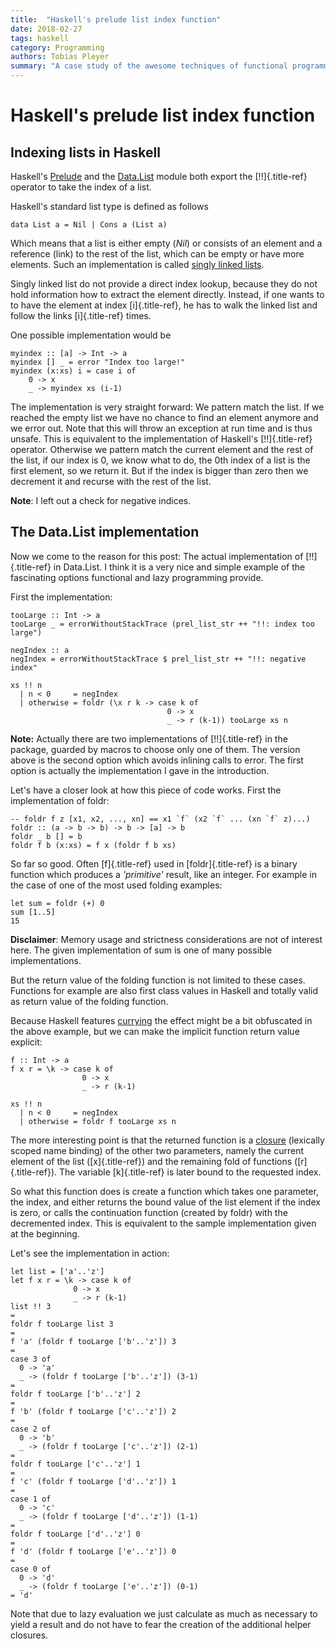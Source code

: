 ```yaml
---
title:  "Haskell's prelude list index function"
date: 2018-02-27
tags: haskell
category: Programming
authors: Tobias Pleyer
summary: "A case study of the awesome techniques of functional programming"
---
```


Haskell's prelude list index function
=====================================

Indexing lists in Haskell
-------------------------

Haskell's [Prelude](hackage.haskell.org/package/base/docs/Prelude.html)
and the
[Data.List](hackage.haskell.org/package/base/docs/Data-List.html) module
both export the [!!]{.title-ref} operator to take the index of a list.

Haskell's standard list type is defined as follows

``` {.sourceCode .haskell}
data List a = Nil | Cons a (List a)
```

Which means that a list is either empty (*Nil*) or consists of an
element and a reference (link) to the rest of the list, which can be
empty or have more elements. Such an implementation is called [singly
linked
lists](https://en.wikipedia.org/wiki/Linked_list#Singly_linked_list).

Singly linked list do not provide a direct index lookup, because they do
not hold information how to extract the element directly. Instead, if
one wants to to have the element at index [i]{.title-ref}, he has to
walk the linked list and follow the links [i]{.title-ref} times.

One possible implementation would be

``` {.sourceCode .haskell}
myindex :: [a] -> Int -> a
myindex [] _ = error "Index too large!"
myindex (x:xs) i = case i of
    0 -> x
    _ -> myindex xs (i-1)
```

The implementation is very straight forward: We pattern match the list.
If we reached the empty list we have no chance to find an element
anymore and we error out. Note that this will throw an exception at run
time and is thus unsafe. This is equivalent to the implementation of
Haskell's [!!]{.title-ref} operator. Otherwise we pattern match the
current element and the rest of the list, if our index is 0, we know
what to do, the 0th index of a list is the first element, so we return
it. But if the index is bigger than zero then we decrement it and
recurse with the rest of the list.

**Note**: I left out a check for negative indices.

The Data.List implementation
----------------------------

Now we come to the reason for this post: The actual implementation of
[!!]{.title-ref} in Data.List. I think it is a very nice and simple
example of the fascinating options functional and lazy programming
provide.

First the implementation:

``` {.sourceCode .haskell}
tooLarge :: Int -> a
tooLarge _ = errorWithoutStackTrace (prel_list_str ++ "!!: index too large")

negIndex :: a
negIndex = errorWithoutStackTrace $ prel_list_str ++ "!!: negative index"

xs !! n
  | n < 0     = negIndex
  | otherwise = foldr (\x r k -> case k of
                                   0 -> x
                                   _ -> r (k-1)) tooLarge xs n
```

**Note:** Actually there are two implementations of [!!]{.title-ref} in
the package, guarded by macros to choose only one of them. The version
above is the second option which avoids inlining calls to error. The
first option is actually the implementation I gave in the introduction.

Let's have a closer look at how this piece of code works. First the
implementation of foldr:

``` {.sourceCode .haskell}
-- foldr f z [x1, x2, ..., xn] == x1 `f` (x2 `f` ... (xn `f` z)...)
foldr :: (a -> b -> b) -> b -> [a] -> b
foldr _ b [] = b
foldr f b (x:xs) = f x (foldr f b xs)
```

So far so good. Often [f]{.title-ref} used in [foldr]{.title-ref} is a
binary function which produces a *'primitive'* result, like an integer.
For example in the case of one of the most used folding examples:

``` {.sourceCode .haskell}
let sum = foldr (+) 0
sum [1..5]
15
```

**Disclaimer**: Memory usage and strictness considerations are not of
interest here. The given implementation of sum is one of many possible
implementations.

But the return value of the folding function is not limited to these
cases. Functions for example are also first class values in Haskell and
totally valid as return value of the folding function.

Because Haskell features
[currying](https://en.wikipedia.org/wiki/Currying) the effect might be a
bit obfuscated in the above example, but we can make the implicit
function return value explicit:

``` {.sourceCode .haskell}
f :: Int -> a
f x r = \k -> case k of
                0 -> x
                _ -> r (k-1)

xs !! n
  | n < 0     = negIndex
  | otherwise = foldr f tooLarge xs n
```

The more interesting point is that the returned function is a
[closure](https://en.wikipedia.org/wiki/Closure_(computer_programming))
(lexically scoped name binding) of the other two parameters, namely the
current element of the list ([x]{.title-ref}) and the remaining fold of
functions ([r]{.title-ref}). The variable [k]{.title-ref} is later bound
to the requested index.

So what this function does is create a function which takes one
parameter, the index, and either returns the bound value of the list
element if the index is zero, or calls the continuation function
(created by foldr) with the decremented index. This is equivalent to the
sample implementation given at the beginning.

Let's see the implementation in action:

``` {.sourceCode .haskell}
let list = ['a'..'z']
let f x r = \k -> case k of
              0 -> x
              _ -> r (k-1)
list !! 3
=
foldr f tooLarge list 3
=
f 'a' (foldr f tooLarge ['b'..'z']) 3
=
case 3 of
  0 -> 'a'
  _ -> (foldr f tooLarge ['b'..'z']) (3-1)
=
foldr f tooLarge ['b'..'z'] 2
=
f 'b' (foldr f tooLarge ['c'..'z']) 2
=
case 2 of
  0 -> 'b'
  _ -> (foldr f tooLarge ['c'..'z']) (2-1)
=
foldr f tooLarge ['c'..'z'] 1
=
f 'c' (foldr f tooLarge ['d'..'z']) 1
=
case 1 of
  0 -> 'c'
  _ -> (foldr f tooLarge ['d'..'z']) (1-1)
=
foldr f tooLarge ['d'..'z'] 0
=
f 'd' (foldr f tooLarge ['e'..'z']) 0
=
case 0 of
  0 -> 'd'
  _ -> (foldr f tooLarge ['e'..'z']) (0-1)
= 'd'
```

Note that due to lazy evaluation we just calculate as much as necessary
to yield a result and do not have to fear the creation of the additional
helper closures.